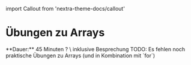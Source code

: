 import Callout from 'nextra-theme-docs/callout'

# Übungen zu Arrays

<Callout>
  **Dauer:** 45 Minuten ? \
  inklusive Besprechung
</Callout>

<Callout type="error">
TODO: Es fehlen noch praktische 
Übungen zu Arrays (und in Kombination
mit `for`)
</Callout>